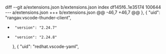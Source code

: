 diff --git a/extensions.json b/extensions.json
index df145f6..1e35174 100644
--- a/extensions.json
+++ b/extensions.json
@@ -46,7 +46,7 @@
     },
     {
       "uid": "rangav.vscode-thunder-client",
-      "version": "2.24.7"
+      "version": "2.24.8"
     },
     {
       "uid": "redhat.vscode-yaml",
